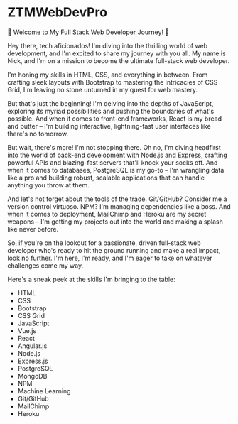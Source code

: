 # ZTMWebDevPro
🚀 Welcome to My Full Stack Web Developer Journey! 🚀

Hey there, tech aficionados! I'm diving into the thrilling world of web development, and I'm excited to share my journey with you all. My name is Nick, and I'm on a mission to become the ultimate full-stack web developer.

I'm honing my skills in HTML, CSS, and everything in between. From crafting sleek layouts with Bootstrap to mastering the intricacies of CSS Grid, I'm leaving no stone unturned in my quest for web mastery.

But that's just the beginning! I'm delving into the depths of JavaScript, exploring its myriad possibilities and pushing the boundaries of what's possible. And when it comes to front-end frameworks, React is my bread and butter – I'm building interactive, lightning-fast user interfaces like there's no tomorrow.

But wait, there's more! I'm not stopping there. Oh no, I'm diving headfirst into the world of back-end development with Node.js and Express, crafting powerful APIs and blazing-fast servers that'll knock your socks off. And when it comes to databases, PostgreSQL is my go-to – I'm wrangling data like a pro and building robust, scalable applications that can handle anything you throw at them.

And let's not forget about the tools of the trade. Git/GitHub? Consider me a version control virtuoso. NPM? I'm managing dependencies like a boss. And when it comes to deployment, MailChimp and Heroku are my secret weapons – I'm getting my projects out into the world and making a splash like never before.

So, if you're on the lookout for a passionate, driven full-stack web developer who's ready to hit the ground running and make a real impact, look no further. I'm here, I'm ready, and I'm eager to take on whatever challenges come my way.

Here's a sneak peek at the skills I'm bringing to the table:

- HTML
- CSS
- Bootstrap
- CSS Grid
- JavaScript
- Vue.js
- React
- Angular.js
- Node.js
- Express.js
- PostgreSQL
- MongoDB
- NPM
- Machine Learning
- Git/GitHub
- MailChimp
- Heroku
